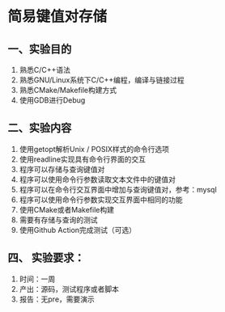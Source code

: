 # 简易键值对存储
## 一、实验目的
1. 熟悉C/C++语法
2. 熟悉GNU/Linux系统下C/C++编程，编译与链接过程
3. 熟悉CMake/Makefile构建方式
4. 使用GDB进行Debug
## 二、实验内容
1. 使用getopt解析Unix / POSIX样式的命令行选项
2. 使用readline实现具有命令行界面的交互
3. 程序可以存储与查询键值对
4. 程序可以使用命令行参数读取文本文件中的键值对
5. 程序可以在命令行交互界面中增加与查询键值对，参考：mysql
6. 程序可以使用命令行参数实现交互界面中相同的功能
7. 使用CMake或者Makefile构建
8. 需要有存储与查询的测试
9. 使用Github Action完成测试（可选）
## 四、 实验要求：
1. 时间：一周
2. 产出：源码，测试程序或者脚本
3. 报告：无pre，需要演示
